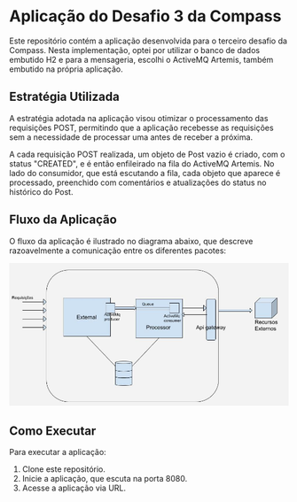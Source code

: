 # Aplicação do Desafio 3 da Compass

Este repositório contém a aplicação desenvolvida para o terceiro desafio da Compass. Nesta implementação, optei por utilizar o banco de dados embutido H2 e para a mensageria, escolhi o ActiveMQ Artemis, também embutido na própria aplicação.

## Estratégia Utilizada

A estratégia adotada na aplicação visou otimizar o processamento das requisições POST, permitindo que a aplicação recebesse as requisições sem a necessidade de processar uma antes de receber a próxima.

A cada requisição POST realizada, um objeto de Post vazio é criado, com o status "CREATED", e é então enfileirado na fila do ActiveMQ Artemis. No lado do consumidor, que está escutando a fila, cada objeto que aparece é processado, preenchido com comentários e atualizações do status no histórico do Post.

## Fluxo da Aplicação

O fluxo da aplicação é ilustrado no diagrama abaixo, que descreve razoavelmente a comunicação entre os diferentes pacotes:

![Diagrama de Fluxo da Aplicação](diagrama.jpg)

## Como Executar

Para executar a aplicação:

1. Clone este repositório.
2. Inicie a aplicação, que escuta na porta 8080.
3. Acesse a aplicação via URL.

